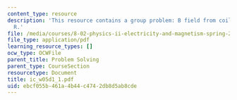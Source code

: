 ```yaml
---
content_type: resource
description: 'This resource contains a group problem: B field from coil of radius
  R.'
file: /media/courses/8-02-physics-ii-electricity-and-magnetism-spring-2007/ebcf055b461a4b44c4742db8d5ab8cde_ic_w05d1_1.pdf
file_type: application/pdf
learning_resource_types: []
ocw_type: OCWFile
parent_title: Problem Solving
parent_type: CourseSection
resourcetype: Document
title: ic_w05d1_1.pdf
uid: ebcf055b-461a-4b44-c474-2db8d5ab8cde
---
```

